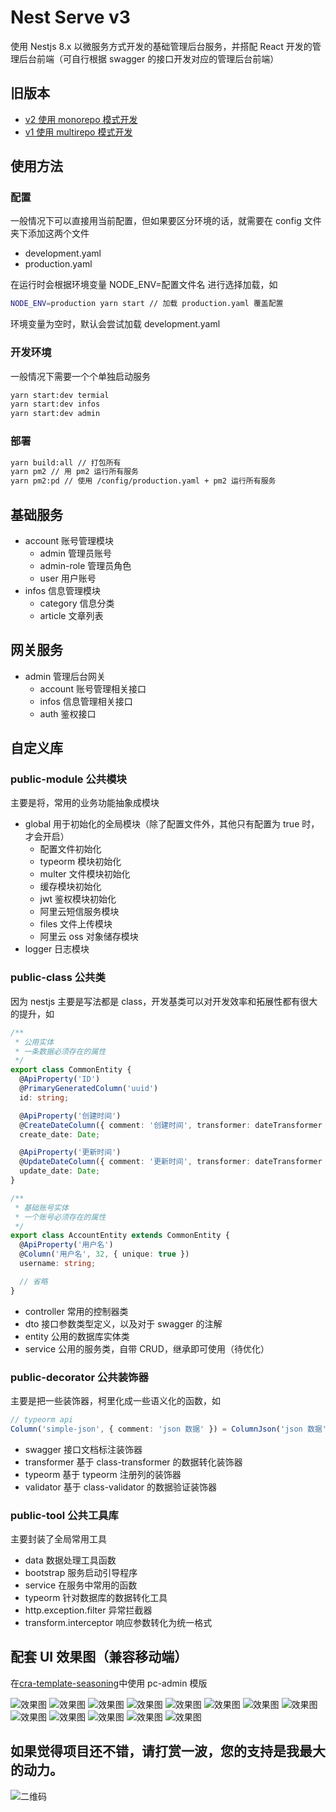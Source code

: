 # Nest Serve v3

使用 Nestjs 8.x 以微服务方式开发的基础管理后台服务，并搭配 React 开发的管理后台前端（可自行根据 swagger 的接口开发对应的管理后台前端）

## 旧版本

- [v2 使用 monorepo 模式开发](https://github.com/dyb881/nest-serve/tree/monorepo)
- [v1 使用 multirepo 模式开发](https://github.com/dyb881/nest-serve/tree/multirepo)

## 使用方法

### 配置

一般情况下可以直接用当前配置，但如果要区分环境的话，就需要在 config 文件夹下添加这两个文件

- development.yaml
- production.yaml

在运行时会根据环境变量 NODE_ENV=配置文件名 进行选择加载，如

```sh
NODE_ENV=production yarn start // 加载 production.yaml 覆盖配置
```

环境变量为空时，默认会尝试加载 development.yaml

### 开发环境

一般情况下需要一个个单独启动服务

```sh
yarn start:dev termial
yarn start:dev infos
yarn start:dev admin
```

### 部署

```sh
yarn build:all // 打包所有
yarn pm2 // 用 pm2 运行所有服务
yarn pm2:pd // 使用 /config/production.yaml + pm2 运行所有服务
```

## 基础服务

- account 账号管理模块
  - admin 管理员账号
  - admin-role 管理员角色
  - user 用户账号
- infos 信息管理模块
  - category 信息分类
  - article 文章列表

## 网关服务

- admin 管理后台网关
  - account 账号管理相关接口
  - infos 信息管理相关接口
  - auth 鉴权接口

## 自定义库

### public-module 公共模块

主要是将，常用的业务功能抽象成模块

- global 用于初始化的全局模块（除了配置文件外，其他只有配置为 true 时，才会开启）
  - 配置文件初始化
  - typeorm 模块初始化
  - multer 文件模块初始化
  - 缓存模块初始化
  - jwt 鉴权模块初始化
  - 阿里云短信服务模块
  - files 文件上传模块
  - 阿里云 oss 对象储存模块
- logger 日志模块

### public-class 公共类

因为 nestjs 主要是写法都是 class，开发基类可以对开发效率和拓展性都有很大的提升，如

```ts
/**
 * 公用实体
 * 一条数据必须存在的属性
 */
export class CommonEntity {
  @ApiProperty('ID')
  @PrimaryGeneratedColumn('uuid')
  id: string;

  @ApiProperty('创建时间')
  @CreateDateColumn({ comment: '创建时间', transformer: dateTransformer })
  create_date: Date;

  @ApiProperty('更新时间')
  @UpdateDateColumn({ comment: '更新时间', transformer: dateTransformer })
  update_date: Date;
}

/**
 * 基础账号实体
 * 一个账号必须存在的属性
 */
export class AccountEntity extends CommonEntity {
  @ApiProperty('用户名')
  @Column('用户名', 32, { unique: true })
  username: string;

  // 省略
}
```

- controller 常用的控制器类
- dto 接口参数类型定义，以及对于 swagger 的注解
- entity 公用的数据库实体类
- service 公用的服务类，自带 CRUD，继承即可使用（待优化）

### public-decorator 公共装饰器

主要是把一些装饰器，柯里化成一些语义化的函数，如

```ts
// typeorm api
Column('simple-json', { comment: 'json 数据' }) = ColumnJson('json 数据');
```

- swagger 接口文档标注装饰器
- transformer 基于 class-transformer 的数据转化装饰器
- typeorm 基于 typeorm 注册列的装饰器
- validator 基于 class-validator 的数据验证装饰器

### public-tool 公共工具库

主要封装了全局常用工具

- data 数据处理工具函数
- bootstrap 服务启动引导程序
- service 在服务中常用的函数
- typeorm 针对数据库的数据转化工具
- http.exception.filter 异常拦截器
- transform.interceptor 响应参数转化为统一格式

## 配套 UI 效果图（兼容移动端）

在[cra-template-seasoning](https://github.com/dyb881/cra-template-seasoning)中使用 pc-admin 模版

![效果图](https://files.bittyshow.top/github/nest-serve-1.png)
![效果图](https://files.bittyshow.top/github/nest-serve-2.png)
![效果图](https://files.bittyshow.top/github/nest-serve-3.png)
![效果图](https://files.bittyshow.top/github/nest-serve-4.png)
![效果图](https://files.bittyshow.top/github/nest-serve-5.png)
![效果图](https://files.bittyshow.top/github/nest-serve-6.png)
![效果图](https://files.bittyshow.top/github/nest-serve-7.png)
![效果图](https://files.bittyshow.top/github/nest-serve-8.png)
![效果图](https://files.bittyshow.top/github/nest-serve-9.png)
![效果图](https://files.bittyshow.top/github/nest-serve-10.png)
![效果图](https://files.bittyshow.top/github/nest-serve-11.png)
![效果图](https://files.bittyshow.top/github/nest-serve-12.png)
![效果图](https://files.bittyshow.top/github/nest-serve-13.png)

## 如果觉得项目还不错，请打赏一波，您的支持是我最大的动力。

![二维码](https://files.bittyshow.top/pay.png)
